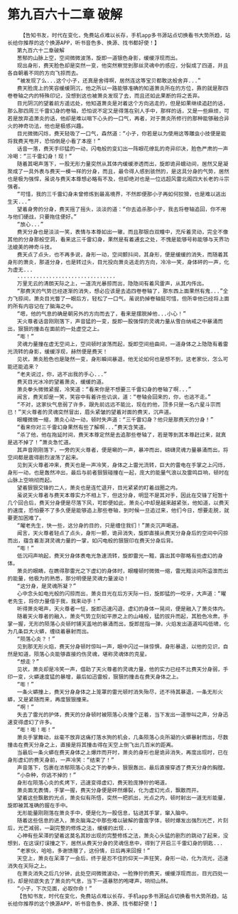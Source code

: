 # 第九百六十二章 破解
        【告知书友，时代在变化，免费站点难以长存，手机app多书源站点切换看书大势所趋，站长给你推荐的这个换源APP，听书音色多、换源、找书都好使！】
       第九百六十二章破解
       葱郁的山脉上空，空间微微波荡，旋即一道银色身影，缓缓浮现而出。
       现出身形，费天脸色却是突然一变，他突然察觉到那丝灵魂中的感应，分裂成了四道，并且各自朝着不同的方向飞掠而去。
       “被发现了么...这个小子，还真是舍得啊，居然连这等宝贝都敢这般舍弃...”
       费天脸庞上的笑容缓缓阴沉，他之所以一路能够准确的知道萧炎所在的方位，靠的就是那四卷卷轴之内的特殊印记，没想到这也被萧炎发现了去，而且还如此果断的将之丢弃。
       目光阴沉的望着前方遥远处，他知道萧炎是对着这个方向逃走的，但是如果继续追赶的话，那么那四周三千雷幻身的卷轴，恐怕说不定又是得落在别人手中，那样的话，又是一些麻烦，可若是放弃追萧炎的话，他却是难以咽下心头的一口气，再者，对于萧炎所修行的那种能够融合异火的神奇功法，他也是极感兴趣。
       目光微微闪烁，费天轻吸了一口气，森然道：“小子，你若是以为使用这等雕虫小技便是能将我费天甩开，恐怕倒是小看了本座！”
       话音一落，费天手印猛的一动，闪电般的变幻出一阵眼花缭乱的奇异印决，脸色严肃的一声冷喝：“三千雷幻身！现！”
       随着其喝声落下，一股无形力量突然从其体内缓缓渗透而出，旋即诡异蠕动间，居然又是凝聚成了一具外表与费天一模一样的分身，而且，最令得人感到骇然的，是这具分身的气势，居然也是极为强悍，虽说与费天本尊想必略有不及，但却绝对也是一位远超风雷北阁四大长老的斗宗强者。
       “可惜，我的三千雷幻身未曾修炼到最高境界，不然即便那小子再如何狡猾，也是难以逃出生天...”
       望着身旁的分身，费天摇了摇头，淡淡的道：“你去追杀那小子，我去将卷轴追回，你不用与他们硬战，只要拖住便好。”
       “放心...”
       费天分身也是淡淡一笑，表情与本尊如出一辙，而且那银白双瞳中，充斥着灵动，完全不像其他的分身那般空洞，看来这三千雷幻身，果然是有着通玄之处，不愧是能够号称能够与天界功法媲美的神奇斗技。
       费天点了点头，也不再多说，身形一动，空间颤抖间，其身形，便是缓缓的消失，而随着其身形的萧炎，那道分身，也是转过头，目光投向萧炎逃走的方向，冷冷一笑，身体砰的一声，化为虚无...
       ...............................
       万里无云的清朗天际之上，一道流光暴掠而出，隐隐间有着风雷声，从其内传出。
       “那费天的气势已经逐渐的消失，想必应该是去追四卷卷轴了，那东西上面果然有鬼...”全力飞掠间，萧炎目光瞥了一眼后方，轻松了一口气，虽说扔掉卷轴挺可惜，但所幸他已经将上面的所有内容记在了脑海之中。
       “嗯，他的气息的确是朝另外的方向而去了，看来是摆脱掉他...小心！”
       天火尊者话音刚刚落下，声音猛的一变，旋即一股强悍的灵魂力量从雪白纳戒之中暴涌而出，狠狠的撞击在面前的一处虚空之上。
       “嘭！”
       灵魂力量撞在虚无空间上，空间顿时波荡而起，旋即空间扭曲间，一道身体之上隐隐有着雷光流转的身影，缓缓浮现，赫然便是费天！
       见状，萧炎脸色也是陡然一变，身形瞬间暴退，他无论如何也是想不到，这老家伙，怎么可能还能追来？
       “老夫说过，你，逃不出我的手心...”
       费天目光冰冷的望着萧炎，缓缓的道。
       萧炎拳头微微紧握，冷笑道：“看来你是不想要三千雷幻身的卷轴了啊...”
       闻言，费天却是一笑，笑容中有着许些讥讽，道：“卷轴会回来的，你，也逃不走。”
       “不对，这家伙气息弱了许多，跟先前远远不能比，现在的他，顶多只是一名六星斗宗而已！”天火尊者的灵魂突然冒出，眉头紧皱的望着对面的费天，沉声道。
       眼瞳微微一缩，萧炎心动一动，顿时失声道：“三千雷幻身？他只是那费天的分身！”
       “看来你对三千雷幻身果然有些了解啊...”费天含笑道。
       “杀了他，他在拖延时间，费天本尊定然是去追那些卷轴了，若是等到其本尊赶过来，就真是逃不掉了！”萧炎急忙道。
       其声音刚刚落下，一旁的天火尊者，便是唰的一声，暴冲而出，磅礴灵魂力量暴涌而出，将空间都是震得剧烈波荡了起来。
       见到天火尊者冲来，费天也是一声冷笑，身体之上雷光流转，巨大的雷电在手掌之上闪烁，身形一动，也是轰然冲出，最后与前者狠狠碰撞在一起，庞大的能量气浪以及雷鸣巨响，顿时在山脉上空响彻而起。
       望着狠狠交锋的二人，萧炎也是连忙退开，目光紧紧的盯着战圈之内。
       虽说天火尊者与费天本尊实力不相上下，但这分身，明显不是其对手，因此在交锋了短暂十几个回合后，费天分身便是尽落下风，可即便如此，萧炎心中却是越来越紧张，他知道，以费天的速度，恐怕要不了多久便是能够追上那些卷轴，到时候一旦追过来，他们今日，想要走脱，就要更加困难了。
       “曜老先生，快一些，这分身的目的，只是缠住我们！”萧炎沉声喝道。
       闻言，天火尊者轻点了点头，身形一颤，诡异消失，旋即直接从费天分身身后的空间中闪掠而出，蕴含着澎湃灵魂力量的一掌，如闪电般的狠狠印在费天分身后背。
       “嘭！”
       低沉闷声响起，费天分身体表电光急速流转，旋即雷光一黯，露出其中那略有些虚幻的身体。
       萧炎的眼睛，在瞧得那雷光之下虚幻的身体时，眼瞳顿时微微一缩，雷光黯淡间所溢泄而出的能量，他极为的熟悉，那分明便是灵魂力量波动！
       “这分身，是灵魂所凝？”
       心中念头如电光般的闪掠而出，萧炎目光在后方天际一扫，旋即猛的一咬牙，大声道：“曜老先生，将你力量借于我，我来动手！”
       听得萧炎喝声，天火尊者一怔，旋即迅速闪退，虚幻的身体一晃间，便是融入了萧炎体内。
       随着天火尊者的融入，萧炎气势立刻如平原之上的山峰般，猛的拔升而起，其脸色冷肃，手掌一握，无形的陨落心炎顿时铺天盖地的暴涌而出，旋即屈指一弹，火焰发出道道呜呜低啸，化为几条巨大火蟒，缠绕着暴射而出。
       “陨落心炎？！”
       见到那无形火焰，费天分身顿时惊叫一声，眼中闪过一抹惊惧，身形暴退，以他的见识，自然是知道，陨落心炎能够直接灼伤灵魂，堪称灵魂体的克星。
       “想走？”
       见状，萧炎却是冷笑一声，借助了天火尊者的灵魂力量，他的实力已经不比费天分身弱，手印一变，火蟒速度猛的暴增，最后如迅雷般，狠狠的撞击在费天身体之上。
       “嘭！”
       一条火蟒撞上，费天分身身体之上笼罩的雷光顿时消失殆尽，还不待其暴退，一条无形火蟒，又是紧随而来，再度狠狠撞来。
       “啊！”
       失去了雷光的护体，费天的分身顿时被陨落心炎撞个正着，当下发出一道惨叫之声，分身迅速变得虚幻了许多。
       “嘭！嘭！嘭！”
       萧炎手掌舞动，丝毫不放弃这痛打落水狗的机会，几条陨落心炎所凝的火蟒暴射而出，尽数撞击在费天分身之上，直接是将其撞击得在天空上倒飞出几百米的距离。
       当最后一条火蟒在费天身体之上爆炸而开时，萧炎的身形也是诡异消失，再度出现时，已在身形虚幻的费天身前，一声冷笑：“结束了！”
       声音落下，包裹在浓郁陨落心炎之下的拳头，狠狠轰出，最后直接穿透了费天分身的胸膛。
       “小杂种，你逃不掉的！”
       身形在陨落心炎的炙烤下，迅速变得虚幻，费天脸庞狰狞的喝道。
       萧炎面无表情，手掌一握，费天分身便是砰然爆裂，化为虚幻光点，飘散而开。
       望着这些飘散的光点，萧炎似有所悟，突然一把抓出，光点之内，顿时射出一道无形能量，旋即被其准确的握在手中。
       无形能量刚刚落在萧炎手中，便是化为一股信息，钻进其手掌，窜入脑中。
       随着这些信息的进入，萧炎脑海之中那些难以破解的雷霆字体，顿时爆发出强烈光芒，片刻后，光芒减弱，一副完整的修炼之法，缓缓的出现...
       心神有些呆滞的望着这莫名其妙出现的完整修炼之法，萧炎心头猛的剧烈的跳动了起来，没想到，在这误打误撞之下，居然从费天分身的灵魂信息中，得到了开启三千雷幻身的钥匙...
       “老家伙，哈哈，多谢馈赠了，这份情，日后再来回报！”
       天空上，萧炎在呆滞了一会后，终于是忍不住的仰天一声狂笑，身形一动，化为流光，迅速消失在天际之上。
       在萧炎消失之后几分钟，此处空间微微波动，一脸狰狞的费天，缓缓浮现而出，目光四处一扫，却是彻底失去了萧炎的气息，当下一道暴怒的咆哮声，响彻山林。
       “小子，下次见面，必取你命！”
       【告知书友，时代在变化，免费站点难以长存，手机app多书源站点切换看书大势所趋，站长给你推荐的这个换源APP，听书音色多、换源、找书都好使！】